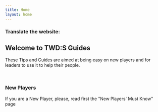 ```yaml
---
title: Home
layout: home
---
```


<div>
    <h3>Translate the website:</h3>
    <div class="google-translate-link">
</div>

<div>
    <h2>Welcome to TWD:S Guides</h2>
    <p>These Tips and Guides are aimed at being easy on new players and for leaders to use it to help their people.</p>
    <br />
    <h3>New Players</h3>
    <p>If you are a New Player, please, read first the "New Players' Must Know" page</p>
</div>

<script>
    document.addEventListener('DOMContentLoaded', function() {
        var language = navigator.language || navigator.userLanguage;
        var mainElement = document.querySelector('.google-translate-link');
        mainElement.innerHTML = '<a href="https://redkuni-github-io.translate.goog/Kunis-TWDS-Guides/?_x_tr_sl=en&_x_tr_tl=' + language + '">Google Translate to ' + language + '</a>';
    });
</script>